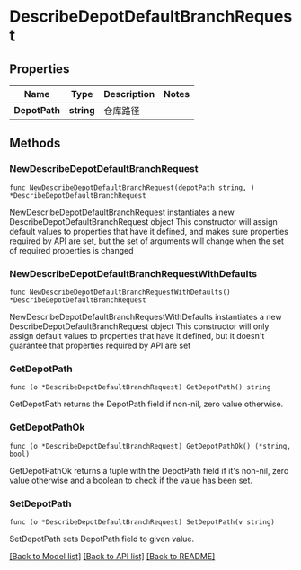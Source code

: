 # DescribeDepotDefaultBranchRequest

## Properties

Name | Type | Description | Notes
------------ | ------------- | ------------- | -------------
**DepotPath** | **string** | 仓库路径 | 

## Methods

### NewDescribeDepotDefaultBranchRequest

`func NewDescribeDepotDefaultBranchRequest(depotPath string, ) *DescribeDepotDefaultBranchRequest`

NewDescribeDepotDefaultBranchRequest instantiates a new DescribeDepotDefaultBranchRequest object
This constructor will assign default values to properties that have it defined,
and makes sure properties required by API are set, but the set of arguments
will change when the set of required properties is changed

### NewDescribeDepotDefaultBranchRequestWithDefaults

`func NewDescribeDepotDefaultBranchRequestWithDefaults() *DescribeDepotDefaultBranchRequest`

NewDescribeDepotDefaultBranchRequestWithDefaults instantiates a new DescribeDepotDefaultBranchRequest object
This constructor will only assign default values to properties that have it defined,
but it doesn't guarantee that properties required by API are set

### GetDepotPath

`func (o *DescribeDepotDefaultBranchRequest) GetDepotPath() string`

GetDepotPath returns the DepotPath field if non-nil, zero value otherwise.

### GetDepotPathOk

`func (o *DescribeDepotDefaultBranchRequest) GetDepotPathOk() (*string, bool)`

GetDepotPathOk returns a tuple with the DepotPath field if it's non-nil, zero value otherwise
and a boolean to check if the value has been set.

### SetDepotPath

`func (o *DescribeDepotDefaultBranchRequest) SetDepotPath(v string)`

SetDepotPath sets DepotPath field to given value.



[[Back to Model list]](../README.md#documentation-for-models) [[Back to API list]](../README.md#documentation-for-api-endpoints) [[Back to README]](../README.md)


